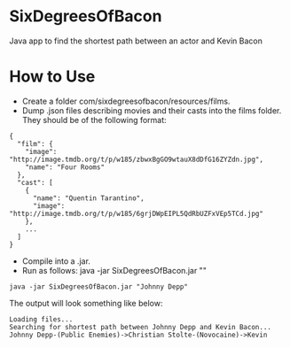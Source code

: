 SixDegreesOfBacon
=================

Java app to find the shortest path between an actor and Kevin Bacon


How to Use
=================
- Create a folder com/sixdegreesofbacon/resources/films.
- Dump .json files describing movies and their casts into the films folder. They should be of the following format:
```
{
  "film": {
    "image": "http://image.tmdb.org/t/p/w185/zbwxBgGO9wtauX8dDfG16ZYZdn.jpg",
    "name": "Four Rooms"
  },
  "cast": [
    {
      "name": "Quentin Tarantino",
      "image": "http://image.tmdb.org/t/p/w185/6grjDWpEIPL5QdRbUZFxVEp5TCd.jpg"
    },
    ...
  ]
}
```
- Compile into a .jar.
- Run as follows: java -jar SixDegreesOfBacon.jar "<Actor Name>"
```
java -jar SixDegreesOfBacon.jar "Johnny Depp"
```
The output will look something like below:
```
Loading files...
Searching for shortest path between Johnny Depp and Kevin Bacon...
Johnny Depp-(Public Enemies)->Christian Stolte-(Novocaine)->Kevin 
```
